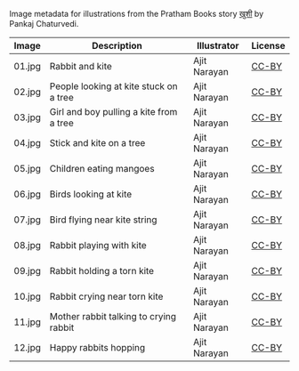 Image metadata for illustrations from the Pratham Books story [खुशी](https://storyweaver.org.in/stories/345-khushi) by Pankaj Chaturvedi.

Image | Description | Illustrator | License
----- | ----------- | ----------- | -------
01.jpg | Rabbit and kite | Ajit Narayan | [CC-BY](https://creativecommons.org/licenses/by/4.0/)
02.jpg | People looking at kite stuck on a tree | Ajit Narayan | [CC-BY](https://creativecommons.org/licenses/by/4.0/)
03.jpg | Girl and boy pulling a kite from a tree | Ajit Narayan | [CC-BY](https://creativecommons.org/licenses/by/4.0/)
04.jpg | Stick and kite on a tree | Ajit Narayan | [CC-BY](https://creativecommons.org/licenses/by/4.0/)
05.jpg | Children eating mangoes | Ajit Narayan | [CC-BY](https://creativecommons.org/licenses/by/4.0/)
06.jpg | Birds looking at kite | Ajit Narayan | [CC-BY](https://creativecommons.org/licenses/by/4.0/)
07.jpg | Bird flying near kite string | Ajit Narayan | [CC-BY](https://creativecommons.org/licenses/by/4.0/)
08.jpg | Rabbit playing with kite | Ajit Narayan | [CC-BY](https://creativecommons.org/licenses/by/4.0/)
09.jpg | Rabbit holding a torn kite | Ajit Narayan | [CC-BY](https://creativecommons.org/licenses/by/4.0/)
10.jpg | Rabbit crying near torn kite | Ajit Narayan | [CC-BY](https://creativecommons.org/licenses/by/4.0/)
11.jpg | Mother rabbit talking to crying rabbit | Ajit Narayan | [CC-BY](https://creativecommons.org/licenses/by/4.0/)
12.jpg | Happy rabbits hopping | Ajit Narayan | [CC-BY](https://creativecommons.org/licenses/by/4.0/)
